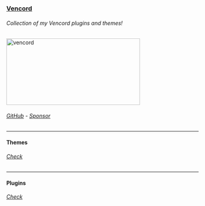 ### [Vencord](https://github.com/SL4F/vencord)
###### Collection of my Vencord plugins and themes!
<p align="left"> 
  <a href="https://github.com/SL4F/vencord" target="_blank"><img src="null" alt="vencord" width="350" height="175"/></a>
</p>

###### [GitHub](https://github.com/sl4f/vencord) - [Sponsor](https://github.com/sponsors/SL4F)
___
#### Themes
###### [Check]()
___
#### Plugins
###### [Check]()


